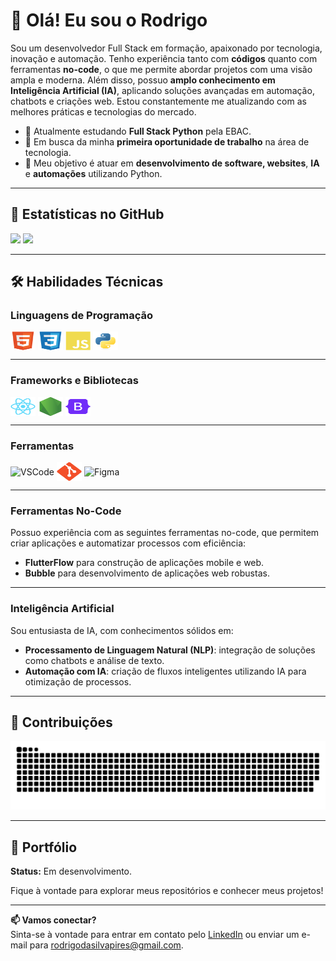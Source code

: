 # 👋 Olá! Eu sou o Rodrigo

Sou um desenvolvedor Full Stack em formação, apaixonado por tecnologia, inovação e automação. Tenho experiência tanto com **códigos** quanto com ferramentas **no-code**, o que me permite abordar projetos com uma visão ampla e moderna. Além disso, possuo **amplo conhecimento em Inteligência Artificial (IA)**, aplicando soluções avançadas em automação, chatbots e criações web. Estou constantemente me atualizando com as melhores práticas e tecnologias do mercado.

- 🌱 Atualmente estudando **Full Stack Python** pela EBAC.  
- 💼 Em busca da minha **primeira oportunidade de trabalho** na área de tecnologia.  
- 🎯 Meu objetivo é atuar em **desenvolvimento de software, websites**, **IA** e **automações** utilizando Python.  

---

## 🌟 **Estatísticas no GitHub**

<div>  
  <img height="180em" src="https://github-readme-stats.vercel.app/api?username=rodrigao-sp&show_icons=true&count_private=true&hide_border=true&title_color=00bfbf&icon_color=00bfbf&text_color=c9d1d9&bg_color=0d1117" /> 
  <img height="180em" src="https://github-readme-stats.vercel.app/api/top-langs/?username=rodrigao-sp&layout=compact&hide_border=true&title_color=00bfbf&text_color=00bfbf&bg_color=0d1117" />
</div>

---

## 🛠️ **Habilidades Técnicas**

### **Linguagens de Programação**
<div>
  <img align="center" alt="HTML" height="30" width="40" src="https://raw.githubusercontent.com/devicons/devicon/master/icons/html5/html5-original.svg">
  <img align="center" alt="CSS" height="30" width="40" src="https://raw.githubusercontent.com/devicons/devicon/master/icons/css3/css3-original.svg">
  <img align="center" alt="JavaScript" height="30" width="40" src="https://raw.githubusercontent.com/devicons/devicon/master/icons/javascript/javascript-plain.svg">
  <img align="center" alt="Python" height="30" width="40" src="https://raw.githubusercontent.com/devicons/devicon/master/icons/python/python-original.svg">
</div>

---

### **Frameworks e Bibliotecas**
<div>
  <img align="center" alt="React" height="30" width="40" src="https://raw.githubusercontent.com/devicons/devicon/master/icons/react/react-original.svg">
  <img align="center" alt="Node.js" height="30" width="40" src="https://raw.githubusercontent.com/devicons/devicon/master/icons/nodejs/nodejs-original.svg">
  <img align="center" alt="Bootstrap" height="30" width="40" src="https://raw.githubusercontent.com/devicons/devicon/master/icons/bootstrap/bootstrap-plain.svg">
</div>

---

### **Ferramentas**
<div>
  <img align="center" alt="VSCode" height="30" width="40" src="https://cdn.jsdelivr.net/gh/devicons/devicon/icons/vscode/vscode-original.svg">
  <img align="center" alt="Git" height="30" width="40" src="https://raw.githubusercontent.com/devicons/devicon/master/icons/git/git-original.svg">
  <img align="center" alt="Figma" height="30" width="40" src="https://www.vectorlogo.zone/logos/figma/figma-icon.svg">
</div>

---

### **Ferramentas No-Code**
Possuo experiência com as seguintes ferramentas no-code, que permitem criar aplicações e automatizar processos com eficiência:  
- **FlutterFlow** para construção de aplicações mobile e web.  
- **Bubble** para desenvolvimento de aplicações web robustas.

---

### **Inteligência Artificial**
Sou entusiasta de IA, com conhecimentos sólidos em: 
- **Processamento de Linguagem Natural (NLP)**: integração de soluções como chatbots e análise de texto.    
- **Automação com IA**: criação de fluxos inteligentes utilizando IA para otimização de processos.  

---

## 🐍 **Contribuições**
<picture>
  <source media="(prefers-color-scheme: dark)" srcset="https://raw.githubusercontent.com/rodrigao-sp/rodrigao-sp/output/github-contribution-grid-snake-dark.svg">
  <source media="(prefers-color-scheme: light)" srcset="https://raw.githubusercontent.com/rodrigao-sp/rodrigao-sp/output/github-contribution-grid-snake.svg">
  <img alt="github contribution grid snake animation" src="https://raw.githubusercontent.com/rodrigao-sp/rodrigao-sp/output/github-contribution-grid-snake.svg" width="1000">
</picture>

---

## 🚀 **Portfólio**  
**Status:** Em desenvolvimento.  

Fique à vontade para explorar meus repositórios e conhecer meus projetos!

---

**📫 Vamos conectar?**  
Sinta-se à vontade para entrar em contato pelo [LinkedIn](https://www.linkedin.com/) ou enviar um e-mail para rodrigodasilvapires@gmail.com.
